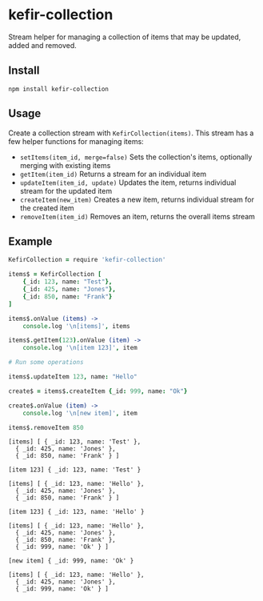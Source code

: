# kefir-collection

Stream helper for managing a collection of items that may be updated, added and removed.

## Install

```
npm install kefir-collection
```

## Usage

Create a collection stream with `KefirCollection(items)`. This stream has a few helper functions for managing items:

* `setItems(item_id, merge=false)` Sets the collection's items, optionally merging with existing items
* `getItem(item_id)` Returns a stream for an individual item
* `updateItem(item_id, update)` Updates the item, returns individual stream for the updated item
* `createItem(new_item)` Creates a new item, returns individual stream for the created item
* `removeItem(item_id)` Removes an item, returns the overall items stream

## Example

```coffee
KefirCollection = require 'kefir-collection'

items$ = KefirCollection [
    {_id: 123, name: "Test"},
    {_id: 425, name: "Jones"},
    {_id: 850, name: "Frank"}
]

items$.onValue (items) ->
    console.log '\n[items]', items

items$.getItem(123).onValue (item) ->
    console.log '\n[item 123]', item

# Run some operations

items$.updateItem 123, name: "Hello"

create$ = items$.createItem {_id: 999, name: "Ok"}

create$.onValue (item) ->
    console.log '\n[new item]', item

items$.removeItem 850
```

```
[items] [ { _id: 123, name: 'Test' },
  { _id: 425, name: 'Jones' },
  { _id: 850, name: 'Frank' } ]

[item 123] { _id: 123, name: 'Test' }

[items] [ { _id: 123, name: 'Hello' },
  { _id: 425, name: 'Jones' },
  { _id: 850, name: 'Frank' } ]

[item 123] { _id: 123, name: 'Hello' }

[items] [ { _id: 123, name: 'Hello' },
  { _id: 425, name: 'Jones' },
  { _id: 850, name: 'Frank' },
  { _id: 999, name: 'Ok' } ]

[new item] { _id: 999, name: 'Ok' }

[items] [ { _id: 123, name: 'Hello' },
  { _id: 425, name: 'Jones' },
  { _id: 999, name: 'Ok' } ]
```

